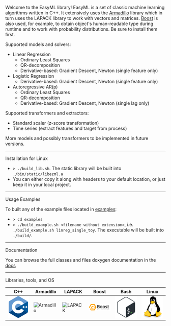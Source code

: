 Welcome to the EasyML library! EasyML is a set of classic machine learning algorithms written in C++. It extensively uses the [Armadillo](https://arma.sourceforge.net/) library which in turn uses the LAPACK library to work with vectors and matrices. [Boost](https://www.boost.org/) is also used, for example, to obtain object's human-readable type during runtime and to work with probability distributions. Be sure to install them first.

Supported models and solvers:
- Linear Regression
  - Ordinary Least Squares
  - QR-decomposition
  - Derivative-based: Gradient Descent, Newton (single feature only)
- Logistic Regression
  - Derivative-based: Gradient Descent, Newton (single feature only)
- Autoregressive AR(p)
  - Ordinary Least Squares
  - QR-decomposition
  - Derivative-based: Gradient Descent, Newton (single lag only)

Supported transformers and extractors:
- Standard scaler ($z$-score transformation)
- Time series (extract features and target from process)

More models and possibly transformers to be implemented in future versions.

---
Installation for Linux

* `> ./build_lib.sh`. The static library will be built into `./bin/static/libezml.a`
*  You can either copy it along with headers to your default location, or just keep it in your local project.

---
Usage Examples

To built any of the example files located in [examples](examples):
* `> cd examples`
* `> ./build_example.sh <filename without extension>`, i.e. `./build_example.sh linreg_single_toy`. The executable will be built into `./build/`.

---
Documentation

You can browse the full classes and files doxygen documentation in the [docs](https://github.com/andrewha/ezml/tree/main/docs)

---
Libraries, tools, and OS

C++ | Armadillo | LAPACK | Boost | Bash | Linux
----|-----------|--------|-------|------|------
<img src="https://github.com/devicons/devicon/blob/master/icons/cplusplus/cplusplus-original.svg" alt="C++" width="75"/> | <img src="https://gitlab.com/uploads/-/system/project/avatar/6604173/armadillo_logo2.png" alt="Armadillo" width="75"/> | <img src="https://github.com/Reference-LAPACK/lapack/blob/master/DOCS/lapack.png" alt="LAPACK" width="75"/> | <img src="https://github.com/boostorg/boost/blob/master/boost.png" alt="Boost" width="75"/> | <img src="https://github.com/devicons/devicon/blob/master/icons/bash/bash-original.svg" alt="Bash" width="75"/> | <img src="https://github.com/devicons/devicon/blob/master/icons/linux/linux-original.svg" alt="Linux" width="75"/>
